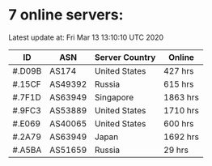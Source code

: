 # 7 online servers:

Latest update at: Fri Mar 13 13:10:10 UTC 2020

| ID | ASN | Server Country | Online |
| -- | --- | -------------- | ------ |
| #.D09B | AS174 | United States | 427 hrs |
| #.15CF | AS49392 | Russia | 615 hrs |
| #.7F1D | AS63949 | Singapore | 1863 hrs |
| #.9FC3 | AS53889 | United States | 1710 hrs |
| #.E069 | AS40065 | United States | 600 hrs |
| #.2A79 | AS63949 | Japan | 1692 hrs |
| #.A5BA | AS51659 | Russia | 29 hrs |

